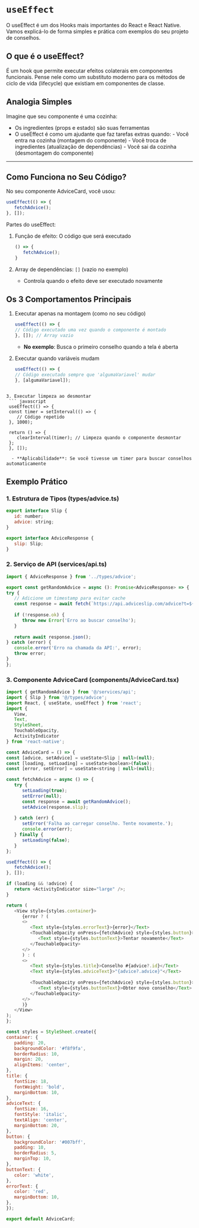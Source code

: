 #  `useEffect`

O useEffect é um dos Hooks mais importantes do React e React Native. Vamos explicá-lo de forma simples e prática com exemplos do seu projeto de conselhos.


## O que é o useEffect? 

É um hook que permite executar efeitos colaterais em componentes funcionais. Pense nele como um substituto moderno para os métodos de ciclo de vida (lifecycle) que existiam em componentes de classe.

## Analogia Simples

Imagine que seu componente é uma cozinha:

- Os ingredientes (props e estado) são suas ferramentas
- O useEffect é como um ajudante que faz tarefas extras quando:
      - Você entra na cozinha (montagem do componente)
      - Você troca de ingredientes (atualização de dependências)
      - Você sai da cozinha (desmontagem do componente) 

---
## Como Funciona no Seu Código?  
No seu componente AdviceCard, você usou:

``` javascript  
useEffect(() => {
   fetchAdvice(); 
}, []);
```

Partes do useEffect:

1. Função de efeito: O código que será executado
   ``` javascript  
   () => {
      fetchAdvice();
   } 
   ```

2. Array de dependências: `[]` (vazio no exemplo)
      - Controla quando o efeito deve ser executado novamente

## Os 3 Comportamentos Principais

1. Executar apenas na montagem (como no seu código)
   ``` javascript  
   useEffect(() => {
   // Código executado uma vez quando o componente é montado
   }, []); // Array vazio
   ```
      - **No exemplo**: Busca o primeiro conselho quando a tela é aberta

2. Executar quando variáveis mudam
   ``` javascript  
   useEffect(() => {
   // Código executado sempre que 'algumaVariavel' mudar
   }, [algumaVariavel]);
  ```

3. Executar limpeza ao desmontar
   ``` javascript  
   useEffect(() => {
   const timer = setInterval(() => {
      // Código repetido
   }, 1000);
   
   return () => {
      clearInterval(timer); // Limpeza quando o componente desmontar
   };
   }, []);
   ```
      - **Aplicabilidade**: Se você tivesse um timer para buscar conselhos automaticamente



## Exemplo Prático

### 1. Estrutura de Tipos (types/advice.ts)
   ``` javascript  
   export interface Slip {
      id: number;
      advice: string;
   }
   
   export interface AdviceResponse {
      slip: Slip;
   }
   ```

### 2. Serviço de API (services/api.ts)
   ``` javascript  
   import { AdviceResponse } from '../types/advice';

   export const getRandomAdvice = async (): Promise<AdviceResponse> => {
   try {
      // Adicione um timestamp para evitar cache
      const response = await fetch(`https://api.adviceslip.com/advice?t=${Date.now()}`);
      
      if (!response.ok) {
         throw new Error('Erro ao buscar conselho');
      }
      
      return await response.json();
   } catch (error) {
      console.error('Erro na chamada da API:', error);
      throw error;
   }
   };
   ```

### 3. Componente AdviceCard (components/AdviceCard.tsx)
   ``` javascript  
   import { getRandomAdvice } from '@/services/api';
   import { Slip } from '@/types/advice';
   import React, { useState, useEffect } from 'react';
   import { 
      View, 
      Text, 
      StyleSheet, 
      TouchableOpacity, 
      ActivityIndicator 
   } from 'react-native';

   const AdviceCard = () => {
   const [advice, setAdvice] = useState<Slip | null>(null);
   const [loading, setLoading] = useState<boolean>(false);
   const [error, setError] = useState<string | null>(null);

   const fetchAdvice = async () => {
      try {
         setLoading(true);
         setError(null);
         const response = await getRandomAdvice();
         setAdvice(response.slip);
         
      } catch (err) {
         setError('Falha ao carregar conselho. Tente novamente.');
         console.error(err);
      } finally {
         setLoading(false);
      }
   };

   useEffect(() => {
      fetchAdvice();
   }, []);

   if (loading && !advice) {
      return <ActivityIndicator size="large" />;
   }

   return (
      <View style={styles.container}>
         {error ? (
         <>
            <Text style={styles.errorText}>{error}</Text>
            <TouchableOpacity onPress={fetchAdvice} style={styles.button}>
               <Text style={styles.buttonText}>Tentar novamente</Text>
            </TouchableOpacity>
         </>
         ) : (
         <>
            <Text style={styles.title}>Conselho #{advice?.id}</Text>
            <Text style={styles.adviceText}>"{advice?.advice}"</Text>
            
            <TouchableOpacity onPress={fetchAdvice} style={styles.button}>
               <Text style={styles.buttonText}>Obter novo conselho</Text>
            </TouchableOpacity>
         </>
         )}
      </View>
   );
   };

   const styles = StyleSheet.create({
   container: {
      padding: 20,
      backgroundColor: '#f8f9fa',
      borderRadius: 10,
      margin: 20,
      alignItems: 'center',
   },
   title: {
      fontSize: 18,
      fontWeight: 'bold',
      marginBottom: 10,
   },
   adviceText: {
      fontSize: 16,
      fontStyle: 'italic',
      textAlign: 'center',
      marginBottom: 20,
   },
   button: {
      backgroundColor: '#007bff',
      padding: 10,
      borderRadius: 5,
      marginTop: 10,
   },
   buttonText: {
      color: 'white',
   },
   errorText: {
      color: 'red',
      marginBottom: 10,
   },
   });

   export default AdviceCard;
   ```
